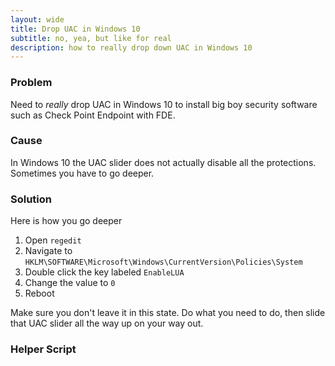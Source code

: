 ```yaml
---
layout: wide
title: Drop UAC in Windows 10
subtitle: no, yea, but like for real
description: how to really drop down UAC in Windows 10
---
```


### Problem

Need to *really* drop UAC in Windows 10 to install big boy security software such as Check Point Endpoint with FDE.

### Cause

In Windows 10 the UAC slider does not actually disable all the protections. Sometimes you have to go deeper.


### Solution

Here is how you go deeper

1. Open `regedit`
1. Navigate to `HKLM\SOFTWARE\Microsoft\Windows\CurrentVersion\Policies\System`
1. Double click the key labeled `EnableLUA`
1. Change the value to `0`
1. Reboot

Make sure you don't leave it in this state. Do what you need to do, then slide that UAC slider all the way up on your way out.

### Helper Script

<script src="https://gist.github.com/maciakl/4e5b48291bf52802e190492f15c95d5a.js"></script>